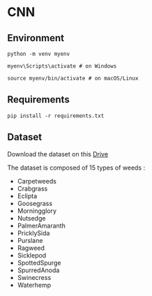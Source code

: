# CNN

## Environment
```
python -m venv myenv

myenv\Scripts\activate # on Windows

source myenv/bin/activate # on macOS/Linux
```
## Requirements
```
pip install -r requirements.txt
```
## Dataset 

Download the dataset on this [Drive](https://drive.google.com/drive/folders/1gYlmqf4Ft3DGj9FPvC1q2zCLvQwMeKVG?usp=sharing)

The dataset is composed of 15 types of weeds :
- Carpetweeds
- Crabgrass
- Eclipta
- Goosegrass
- Morningglory
- Nutsedge
- PalmerAmaranth
- PricklySida
- Purslane
- Ragweed
- Sicklepod
- SpottedSpurge
- SpurredAnoda
- Swinecress
- Waterhemp
